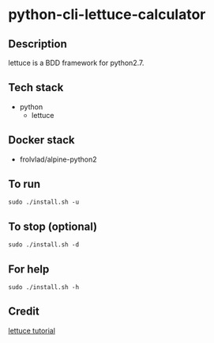 # python-cli-lettuce-calculator

## Description
lettuce is a BDD framework for
python2.7.

## Tech stack
- python
  - lettuce

## Docker stack
- frolvlad/alpine-python2

## To run
`sudo ./install.sh -u`

## To stop (optional)
`sudo ./install.sh -d`

## For help
`sudo ./install.sh -h`

## Credit
[lettuce tutorial](https://codefellows.github.io/sea-python-401d2/lectures/lettuce.html)
